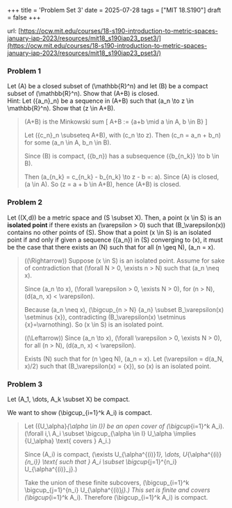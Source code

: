 +++
title = 'Problem Set 3'
date = 2025-07-28
tags = ["MIT 18.S190"]
draft = false
+++

url: [https://ocw.mit.edu/courses/18-s190-introduction-to-metric-spaces-january-iap-2023/resources/mit18_s190iap23_pset3/](https://ocw.mit.edu/courses/18-s190-introduction-to-metric-spaces-january-iap-2023/resources/mit18_s190iap23_pset3/)

### Problem 1

Let \(A\) be a closed subset of \(\mathbb{R}^n\) and let \(B\) be a compact subset of \(\mathbb{R}^n\). Show that \(A+B\) is closed.  
Hint: Let \(\{a_n\}_n\) be a sequence in \(A+B\) such that \(a_n \to z \in \mathbb{R}^n\). Show that \(z \in A+B\).

> \(A+B\) is the Minkowski sum
> \[
  A+B := \{a+b \mid a \in A, b \in B\}
 \]
>
> Let \(\{c_n\}_n \subseteq A+B\), with \(c_n \to z\). Then \(c_n = a_n + b_n\) for some \(a_n \in A, b_n \in B\).  
>
> Since \(B\) is compact, \(\{b_n\}\) has a subsequence \(\{b_{n_k}\} \to b \in B\). 
> 
> Then \(a_{n_k} = c_{n_k} - b_{n_k} \to z - b =: a\).  Since \(A\) is closed, \(a \in A\). So \(z = a + b \in A+B\), hence \(A+B\) is closed.

### Problem 2

Let \((X,d)\) be a metric space and \(S \subset X\). Then, a point \(x \in S\) is an **isolated point** if there exists an \(\varepsilon > 0\) such that \(B_\varepsilon(x)\) contains no other points of \(S\). Show that a point \(x \in S\) is an isolated point if and only if given a sequence \(\{a_n\}\) in \(S\) converging to \(x\), it must be the case that there exists an \(N\) such that for all \(n \geq N\), \(a_n = x\).

> \((\Rightarrow)\) Suppose \(x \in S\) is an isolated point. Assume for sake of contradiction that \(\forall N > 0, \exists n > N\) such that \(a_n \neq x\).  
>
> Since \(a_n \to x\), \(\forall \varepsilon > 0, \exists N > 0\), for \(n > N\), \(d(a_n, x) < \varepsilon\).  
> 
> Because \(a_n \neq x\), \(\bigcup_{n > N} \{a_n\} \subset B_\varepsilon(x) \setminus \{x\}\), contradicting \(B_\varepsilon(x) \setminus \{x\}=\varnothing\). So \(x \in S\) is an isolated point.  
>
> \((\Leftarrow)\) Since \(a_n \to x\), \(\forall \varepsilon > 0, \exists N > 0\), for all \(n > N\), \(d(a_n, x) < \varepsilon\).  
> 
> Exists \(N\) such that for \(n \geq N\), \(a_n = x\). Let \(\varepsilon = d(a_N, x)/2\) such that \(B_\varepsilon(x) = \{x\}\), so \(x\) is an isolated point.

### Problem 3

Let \(A_1, \dots, A_k \subset X\) be compact.  

We want to show \(\bigcup_{i=1}^k A_i\) is compact.

> Let \(\{U_\alpha\}_{\alpha \in I}\) be an open cover of \(\bigcup_{i=1}^k A_i\). \(\forall i,\ A_i \subset \bigcup_{\alpha \in I} U_\alpha \implies \{U_\alpha\} \text{ covers } A_i.\)
> 
> Since \(A_i\) is compact,  \(\exists U_{\alpha^{(i)}_1}, \dots, U_{\alpha^{(i)}_{n_i}} \text{ such that } A_i \subset \bigcup_{j=1}^{n_i} U_{\alpha^{(i)}_j}.\)
>
> Take the union of these finite subcovers, \(\bigcup_{i=1}^k \bigcup_{j=1}^{n_i} U_{\alpha^{(i)}_j}.\) This set is finite and covers \(\bigcup_{i=1}^k A_i\). Therefore \(\bigcup_{i=1}^k A_i\) is compact. 
